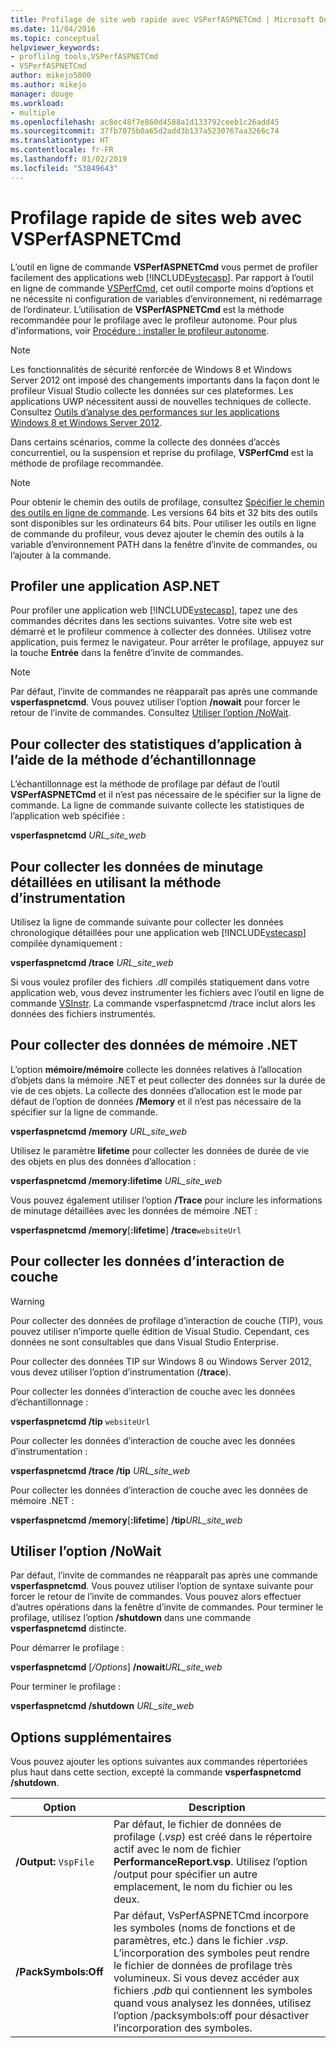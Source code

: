 ```yaml
---
title: Profilage de site web rapide avec VSPerfASPNETCmd | Microsoft Docs
ms.date: 11/04/2016
ms.topic: conceptual
helpviewer_keywords:
- proflilng tools,VSPerfASPNETCmd
- VSPerfASPNETCmd
author: mikejo5000
ms.author: mikejo
manager: douge
ms.workload:
- multiple
ms.openlocfilehash: ac8ec48f7e860d4588a1d133792ceeb1c26add45
ms.sourcegitcommit: 37fb7075b0a65d2add3b137a5230767aa3266c74
ms.translationtype: HT
ms.contentlocale: fr-FR
ms.lasthandoff: 01/02/2019
ms.locfileid: "53849643"
---
```

# <a name="rapid-web-site-profiling-with-vsperfaspnetcmd"></a>Profilage rapide de sites web avec VSPerfASPNETCmd

L’outil en ligne de commande **VSPerfASPNETCmd** vous permet de profiler facilement des applications web [!INCLUDE[vstecasp](../code-quality/includes/vstecasp_md.md)]. Par rapport à l’outil en ligne de commande [VSPerfCmd](../profiling/vsperfcmd.md), cet outil comporte moins d’options et ne nécessite ni configuration de variables d’environnement, ni redémarrage de l’ordinateur. L’utilisation de **VSPerfASPNETCmd** est la méthode recommandée pour le profilage avec le profileur autonome. Pour plus d'informations, voir [Procédure : installer le profileur autonome](../profiling/how-to-install-the-stand-alone-profiler.md).

> [!NOTE]
> Les fonctionnalités de sécurité renforcée de Windows 8 et Windows Server 2012 ont imposé des changements importants dans la façon dont le profileur Visual Studio collecte les données sur ces plateformes. Les applications UWP nécessitent aussi de nouvelles techniques de collecte. Consultez [Outils d’analyse des performances sur les applications Windows 8 et Windows Server 2012](../profiling/performance-tools-on-windows-8-and-windows-server-2012-applications.md).

 Dans certains scénarios, comme la collecte des données d’accès concurrentiel, ou la suspension et reprise du profilage, **VSPerfCmd** est la méthode de profilage recommandée.

> [!NOTE]
>  Pour obtenir le chemin des outils de profilage, consultez [Spécifier le chemin des outils en ligne de commande](../profiling/specifying-the-path-to-profiling-tools-command-line-tools.md). Les versions 64 bits et 32 bits des outils sont disponibles sur les ordinateurs 64 bits. Pour utiliser les outils en ligne de commande du profileur, vous devez ajouter le chemin des outils à la variable d’environnement PATH dans la fenêtre d’invite de commandes, ou l’ajouter à la commande.  

## <a name="profile-an-aspnet-application"></a>Profiler une application ASP.NET

Pour profiler une application web [!INCLUDE[vstecasp](../code-quality/includes/vstecasp_md.md)], tapez une des commandes décrites dans les sections suivantes. Votre site web est démarré et le profileur commence à collecter des données. Utilisez votre application, puis fermez le navigateur. Pour arrêter le profilage, appuyez sur la touche **Entrée** dans la fenêtre d’invite de commandes.

> [!NOTE]
> Par défaut, l’invite de commandes ne réapparaît pas après une commande **vsperfaspnetcmd**. Vous pouvez utiliser l’option **/nowait** pour forcer le retour de l’invite de commandes. Consultez [Utiliser l’option /NoWait](#use-the-nowait-option).

## <a name="to-collect-application-statistics-by-using-the-sampling-method"></a>Pour collecter des statistiques d’application à l’aide de la méthode d’échantillonnage
 L’échantillonnage est la méthode de profilage par défaut de l’outil **VSPerfASPNETCmd** et il n’est pas nécessaire de le spécifier sur la ligne de commande. La ligne de commande suivante collecte les statistiques de l’application web spécifiée :

 **vsperfaspnetcmd**  *URL_site_web*

## <a name="to-collect-detailed-timing-data-by-using-the-instrumentation-method"></a>Pour collecter les données de minutage détaillées en utilisant la méthode d’instrumentation

Utilisez la ligne de commande suivante pour collecter les données chronologique détaillées pour une application web [!INCLUDE[vstecasp](../code-quality/includes/vstecasp_md.md)] compilée dynamiquement :

**vsperfaspnetcmd /trace**  *URL_site_web*

Si vous voulez profiler des fichiers .*dll* compilés statiquement dans votre application web, vous devez instrumenter les fichiers avec l’outil en ligne de commande [VSInstr](../profiling/vsinstr.md). La commande vsperfaspnetcmd /trace inclut alors les données des fichiers instrumentés.

## <a name="to-collect-net-memory-data"></a>Pour collecter des données de mémoire .NET

L’option **mémoire/mémoire** collecte les données relatives à l’allocation d’objets dans la mémoire .NET et peut collecter des données sur la durée de vie de ces objets. La collecte des données d’allocation est le mode par défaut de l’option de données **/Memory** et il n’est pas nécessaire de la spécifier sur la ligne de commande.

 **vsperfaspnetcmd /memory** *URL_site_web*

 Utilisez le paramètre **lifetime** pour collecter les données de durée de vie des objets en plus des données d’allocation :

 **vsperfaspnetcmd /memory:lifetime** *URL_site_web*

 Vous pouvez également utiliser l’option **/Trace** pour inclure les informations de minutage détaillées avec les données de mémoire .NET :

 **vsperfaspnetcmd /memory**[**:lifetime**] **/trace**`websiteUrl`

## <a name="to-collect-tier-interaction-data"></a>Pour collecter les données d’interaction de couche

> [!WARNING]
> Pour collecter des données de profilage d’interaction de couche (TIP), vous pouvez utiliser n’importe quelle édition de Visual Studio. Cependant, ces données ne sont consultables que dans Visual Studio Enterprise.
>
> Pour collecter des données TIP sur Windows 8 ou Windows Server 2012, vous devez utiliser l’option d’instrumentation (**/trace**).

Pour collecter les données d’interaction de couche avec les données d’échantillonnage :

**vsperfaspnetcmd /tip** `websiteUrl`

Pour collecter les données d’interaction de couche avec les données d’instrumentation :

**vsperfaspnetcmd /trace /tip** *URL_site_web*

Pour collecter les données d’interaction de couche avec les données de mémoire .NET :

**vsperfaspnetcmd /memory**[**:lifetime**] **/tip**_URL_site_web_

## <a name="use-the-nowait-option"></a>Utiliser l’option /NoWait

Par défaut, l’invite de commandes ne réapparaît pas après une commande **vsperfaspnetcmd**. Vous pouvez utiliser l’option de syntaxe suivante pour forcer le retour de l’invite de commandes. Vous pouvez alors effectuer d’autres opérations dans la fenêtre d’invite de commandes. Pour terminer le profilage, utilisez l’option **/shutdown** dans une commande **vsperfaspnetcmd** distincte.

Pour démarrer le profilage :

**vsperfaspnetcmd** [*/Options*] **/nowait**_URL_site_web_

Pour terminer le profilage :

**vsperfaspnetcmd /shutdown** *URL_site_web*

## <a name="additional-options"></a>Options supplémentaires

Vous pouvez ajouter les options suivantes aux commandes répertoriées plus haut dans cette section, excepté la commande **vsperfaspnetcmd /shutdown**.

|Option|Description|
|------------|-----------------|
|**/Output:** `VspFile`|Par défaut, le fichier de données de profilage (.*vsp*) est créé dans le répertoire actif avec le nom de fichier **PerformanceReport.vsp**. Utilisez l’option /output pour spécifier un autre emplacement, le nom du fichier ou les deux.|
|**/PackSymbols:Off**|Par défaut, VsPerfASPNETCmd incorpore les symboles (noms de fonctions et de paramètres, etc.) dans le fichier .*vsp*. L’incorporation des symboles peut rendre le fichier de données de profilage très volumineux. Si vous devez accéder aux fichiers .*pdb* qui contiennent les symboles quand vous analysez les données, utilisez l’option /packsymbols:off pour désactiver l’incorporation des symboles.|
